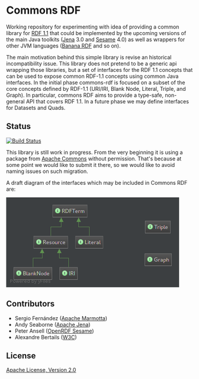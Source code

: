 # Commons RDF

Working repository for experimenting with idea of providing a common library for [RDF 1.1](http://www.w3.org/TR/rdf11-concepts/) that could be implemented by the upcoming versions of the main Java toolkits ([Jena](http://jena.apache.org) 3.0 and [Sesame](http://openrdf.callimachus.net) 4.0) as well as wrappers for other JVM languages ([Banana RDF](https://github.com/w3c/banana-rdf) and so on).

The main motivation behind this simple library is revise an historical incompatibility issue. This library does not pretend to be a generic api wrapping those libraries, but a set of interfaces for the RDF 1.1 concepts that can be used to expose common RDF-1.1 concepts using common Java interfaces. In the initial phase commons-rdf is focused on a subset of the core concepts defined by RDF-1.1 (URI/IRI, Blank Node, Literal, Triple, and Graph). In particular, commons RDF aims to provide a type-safe, non-general API that covers RDF 1.1. In a future phase we may define interfaces for Datasets and Quads.

## Status

[![Build Status](https://secure.travis-ci.org/wikier/commons-rdf.svg?branch=master)](https://travis-ci.org/wikier/commons-rdf)

This library is still work in progress. From the very beginning it is using a package from [Apache Commons](http://commons.apache.org) without permission. That's because at some point we would like to submit it there, so we would like to avoid naming issues on such migration.

A draft diagram of the interfaces which may be included in Commons RDF are:

![commons-rdf class diagram](src/main/resources/commons-rdf-class-diagram.png "commons-rdf class diagram")

## Contributors

* Sergio Fernández ([Apache Marmotta](http://marmotta.apache.org))
* Andy Seaborne ([Apache Jena](http://jena.apache.org))
* Peter Ansell ([OpenRDF Sesame](http://openrdf.callimachus.net))
* Alexandre Bertails ([W3C](http://www.w3.org))

## License

[Apache License, Version 2.0](http://www.apache.org/licenses/LICENSE-2.0.html)
